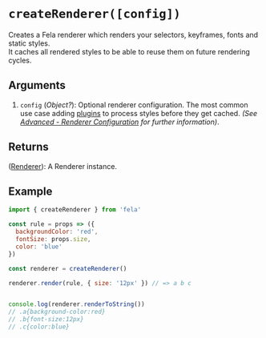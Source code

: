 # `createRenderer([config])`

Creates a Fela renderer which renders your selectors, keyframes, fonts and static styles.<br>
It caches all rendered styles to be able to reuse them on future rendering cycles.<br>

## Arguments
1. `config` (*Object?*): Optional renderer configuration. The most common use case adding [plugins](../../advanced/Plugins.md) to process styles before they get cached. *(See [Advanced - Renderer Configuration](../../advanced/RendererConfiguration.md) for further information)*.

## Returns
([Renderer](Renderer.md)): A Renderer instance.

## Example

```javascript
import { createRenderer } from 'fela'

const rule = props => ({
  backgroundColor: 'red',
  fontSize: props.size,
  color: 'blue'
})

const renderer = createRenderer()

renderer.render(rule, { size: '12px' }) // => a b c


console.log(renderer.renderToString())
// .a{background-color:red}
// .b{font-size:12px}
// .c{color:blue}
```
